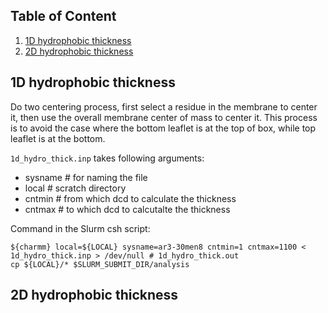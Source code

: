 ## Table of Content
1. [1D hydrophobic thickness](#1d-thick)
2. [2D hydrophobic thickness](#2d-thick)

## 1D hydrophobic thickness <a name="1d-thick"></a>
Do two centering process, first select a residue in the membrane to center it, then use the overall membrane center of mass to center it. This process is to avoid the case where the bottom leaflet is at the top of box, while top leaflet is at the bottom.

`1d_hydro_thick.inp` takes following arguments:
- sysname # for naming the file
- local # scratch directory
- cntmin # from which dcd to calculate the thickness
- cntmax # to which dcd to calcutalte the thickness

Command in the Slurm csh script:
```
${charmm} local=${LOCAL} sysname=ar3-30men8 cntmin=1 cntmax=1100 < 1d_hydro_thick.inp > /dev/null # 1d_hydro_thick.out
cp ${LOCAL}/* $SLURM_SUBMIT_DIR/analysis
```

## 2D hydrophobic thickness <a name="2d-thick"></a>

